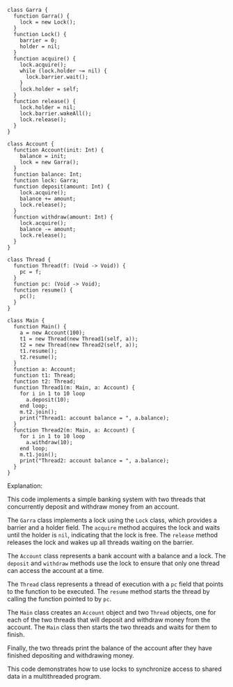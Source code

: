 ```cool
class Garra {
  function Garra() {
    lock = new Lock();
  }
  function Lock() {
    barrier = 0;
    holder = nil;
  }
  function acquire() {
    lock.acquire();
    while (lock.holder ~= nil) {
      lock.barrier.wait();
    }
    lock.holder = self;
  }
  function release() {
    lock.holder = nil;
    lock.barrier.wakeAll();
    lock.release();
  }
}

class Account {
  function Account(init: Int) {
    balance = init;
    lock = new Garra();
  }
  function balance: Int;
  function lock: Garra;
  function deposit(amount: Int) {
    lock.acquire();
    balance += amount;
    lock.release();
  }
  function withdraw(amount: Int) {
    lock.acquire();
    balance -= amount;
    lock.release();
  }
}

class Thread {
  function Thread(f: (Void -> Void)) {
    pc = f;
  }
  function pc: (Void -> Void);
  function resume() {
    pc();
  }
}

class Main {
  function Main() {
    a = new Account(100);
    t1 = new Thread(new Thread1(self, a));
    t2 = new Thread(new Thread2(self, a));
    t1.resume();
    t2.resume();
  }
  function a: Account;
  function t1: Thread;
  function t2: Thread;
  function Thread1(m: Main, a: Account) {
    for i in 1 to 10 loop
      a.deposit(10);
    end loop;
    m.t2.join();
    print("Thread1: account balance = ", a.balance);
  }
  function Thread2(m: Main, a: Account) {
    for i in 1 to 10 loop
      a.withdraw(10);
    end loop;
    m.t1.join();
    print("Thread2: account balance = ", a.balance);
  }
}

```

Explanation:

This code implements a simple banking system with two threads that concurrently deposit and withdraw money from an account.

The `Garra` class implements a lock using the `Lock` class, which provides a barrier and a holder field.
The `acquire` method acquires the lock and waits until the holder is `nil`, indicating that the lock is free.
The `release` method releases the lock and wakes up all threads waiting on the barrier.

The `Account` class represents a bank account with a balance and a lock.
The `deposit` and `withdraw` methods use the lock to ensure that only one thread can access the account at a time.

The `Thread` class represents a thread of execution with a `pc` field that points to the function to be executed.
The `resume` method starts the thread by calling the function pointed to by `pc`.

The `Main` class creates an `Account` object and two `Thread` objects, one for each of the two threads that will deposit and withdraw money from the account.
The `Main` class then starts the two threads and waits for them to finish.

Finally, the two threads print the balance of the account after they have finished depositing and withdrawing money.

This code demonstrates how to use locks to synchronize access to shared data in a multithreaded program.